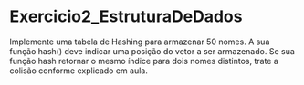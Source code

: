 # Exercicio2_EstruturaDeDados
Implemente uma tabela de Hashing para armazenar 50 nomes. A sua função hash() deve indicar uma posição do vetor a ser armazenado. Se sua função hash retornar o mesmo índice para dois nomes distintos, trate a colisão conforme explicado em aula.
